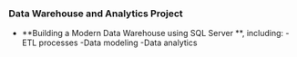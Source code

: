 ### Data Warehouse and Analytics Project
- **Building a Modern Data Warehouse using SQL Server **, including:
  -ETL processes
  -Data modeling
  -Data analytics
